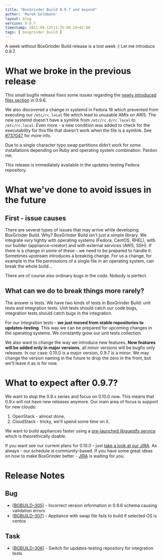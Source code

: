```yaml
---
title: "BoxGrinder Build 0.9.7 and beyond"
author: 'Marek Goldmann'
layout: blog
version: 0.9.7
timestamp: 2011-09-12t11:35:00.10+02:00
tags: [ boxgrinder_build ]
---
```


A week without BoxGrinder Build release is a lost week :) Let me introduce 0.9.7.

# What we broke in the previous release

This small bugfix release fixes some issues regarding the [newly introduced files section](/blog/2011/09/02/boxgrinder-build-0-9-6-with-files-support-is-out/) in 0.9.6.

We also discovered a change in systemd in Fedora 16 which prevented from executing our `/etc/rc.local` file which lead to unusable AMIs on AWS. The new systemd doesn't have a symlink from `/etc/rc.d/rc.local` to `/etc/rc.local`. Even more - a new condition was added to check for the executability for this file that doesn't work when the file is a symlink. See [#737047](https://bugzilla.redhat.com/show_bug.cgi?id=737047) for more info.

Due to a single character typo swap partitions didn't work for _some_ installations depending on Ruby and operating system combination. Pardon me.

This release is immediately available in the updates-testing Fedora repository.

# What we've done to avoid issues in the future

## First - issue causes

There are several types of issues that may arrive while developing BoxGrinder Build. Why? BoxGrinder Build isn't just a simple library. We integrate _very_ tightly with operating systems (Fedora, CentOS, RHEL), with our builder (appliance-creator) and with external services (AWS, SSH). If there is a change in some of these - we need to be prepared to handle it. Sometimes upstream introduces a breaking change. For us a change, for example in the file permissions of a single file in an operating system, can break the whole build...

There are of course also ordinary bugs in the code. Nobody is perfect.

## What can we do to break things more rarely?

The answer is tests. We have two kinds of tests in BoxGrinder Build: unit tests and integration tests. Unit tests should catch our code bugs, integration tests should catch bugs in the integration.

For our integration tests - **we just moved from stable repositories to updates-testing**. This way we can be prepared for upcoming changes in the operating systems. We constantly grow our unit tests collection.

We also want to change the way we introduce new features. **New features will be added only in major versions**, all minor versions will be bugfix only releases. In our case: 0.10.0 is a major version, 0.9.7 is a minor. We may change the version naming in the future to drop the zero in the front, but we'll leave it as is for now.

# What to expect after 0.9.7?

We want to stop the 0.9.x series and focus on 0.10.0 now. This means that 0.9.x will not have new releases anymore. Our main area of focus is support for new clouds:

1. OpenStack - almost done,
2. CloudStack - tricky, we'll spend some time on it.

We want to build appliances faster using a [pre-launched libguestfs service](https://issues.jboss.org/browse/BGBUILD-287) which is theorethically doable.

If you want see our current plans for 0.10.0 - just [take a look at our JIRA](https://issues.jboss.org/browse/BGBUILD/fixforversion/12315923). As always - our schedule is community-based. If you have some great ideas on how to make BoxGrinder better - [JIRA](https://issues.jboss.org/browse/BGBUILD) is waiting for you.

# Release Notes

## Bug
* [[BGBUILD–305][]] - Incorrect version information in 0.9.6 schema causing validation errors
* [[BGBUILD–307][]] - Appliance with swap file fails to build if selected OS is centos

## Task
* [[BGBUILD–306][]] - Switch for updates-testing repository for integration tests

[BGBUILD–305]: https://issues.jboss.org/browse/BGBUILD-305
[BGBUILD–307]: https://issues.jboss.org/browse/BGBUILD-307
[BGBUILD–306]: https://issues.jboss.org/browse/BGBUILD-306


